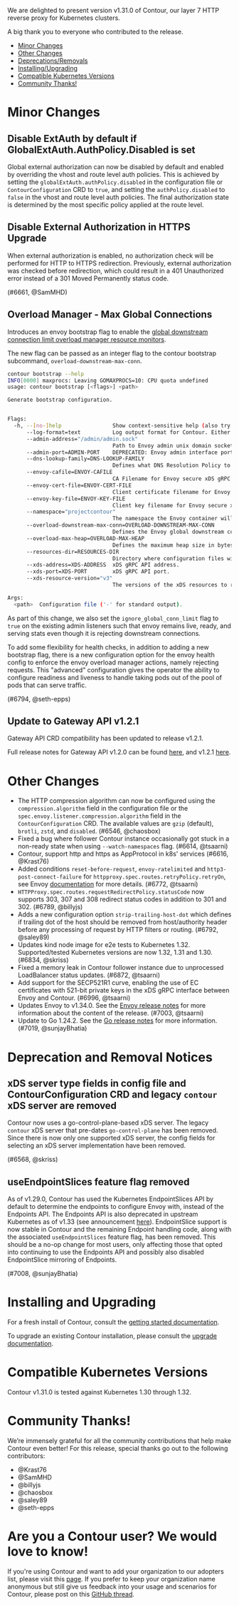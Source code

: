 We are delighted to present version v1.31.0 of Contour, our layer 7 HTTP reverse proxy for Kubernetes clusters.

A big thank you to everyone who contributed to the release.


- [Minor Changes](#minor-changes)
- [Other Changes](#other-changes)
- [Deprecations/Removals](#deprecation-and-removal-notices)
- [Installing/Upgrading](#installing-and-upgrading)
- [Compatible Kubernetes Versions](#compatible-kubernetes-versions)
- [Community Thanks!](#community-thanks)


# Minor Changes

## Disable ExtAuth by default if GlobalExtAuth.AuthPolicy.Disabled is set

Global external authorization can now be disabled by default and enabled by overriding the vhost and route level auth policies.
This is achieved by setting the `globalExtAuth.authPolicy.disabled` in the configuration file or `ContourConfiguration` CRD to `true`, and setting the `authPolicy.disabled` to `false` in the vhost and route level auth policies.
The final authorization state is determined by the most specific policy applied at the route level.

## Disable External Authorization in HTTPS Upgrade

When external authorization is enabled, no authorization check will be performed for HTTP to HTTPS redirection.
Previously, external authorization was checked before redirection, which could result in a 401 Unauthorized error instead of a 301 Moved Permanently status code.

(#6661, @SamMHD)

## Overload Manager - Max Global Connections

Introduces an envoy bootstrap flag to enable the [global downstream connection limit overload manager resource monitors](https://www.envoyproxy.io/docs/envoy/latest/api-v3/extensions/resource_monitors/downstream_connections/v3/downstream_connections.proto#envoy-v3-api-msg-extensions-resource-monitors-downstream-connections-v3-downstreamconnectionsconfig).

The new flag can be passed as an integer flag to the contour bootstrap subcommand, `overload-downstream-max-conn`.

```sh
contour bootstrap --help
INFO[0000] maxprocs: Leaving GOMAXPROCS=10: CPU quota undefined
usage: contour bootstrap [<flags>] <path>

Generate bootstrap configuration.


Flags:
  -h, --[no-]help                Show context-sensitive help (also try --help-long and --help-man).
      --log-format=text          Log output format for Contour. Either text or json.
      --admin-address="/admin/admin.sock"
                                 Path to Envoy admin unix domain socket.
      --admin-port=ADMIN-PORT    DEPRECATED: Envoy admin interface port.
      --dns-lookup-family=DNS-LOOKUP-FAMILY
                                 Defines what DNS Resolution Policy to use for Envoy -> Contour cluster name lookup. Either v4, v6, auto, or all.
      --envoy-cafile=ENVOY-CAFILE
                                 CA Filename for Envoy secure xDS gRPC communication. ($ENVOY_CAFILE)
      --envoy-cert-file=ENVOY-CERT-FILE
                                 Client certificate filename for Envoy secure xDS gRPC communication. ($ENVOY_CERT_FILE)
      --envoy-key-file=ENVOY-KEY-FILE
                                 Client key filename for Envoy secure xDS gRPC communication. ($ENVOY_KEY_FILE)
      --namespace="projectcontour"
                                 The namespace the Envoy container will run in. ($CONTOUR_NAMESPACE)
      --overload-downstream-max-conn=OVERLOAD-DOWNSTREAM-MAX-CONN
                                 Defines the Envoy global downstream connection limit
      --overload-max-heap=OVERLOAD-MAX-HEAP
                                 Defines the maximum heap size in bytes until overload manager stops accepting new connections.
      --resources-dir=RESOURCES-DIR
                                 Directory where configuration files will be written to.
      --xds-address=XDS-ADDRESS  xDS gRPC API address.
      --xds-port=XDS-PORT        xDS gRPC API port.
      --xds-resource-version="v3"
                                 The versions of the xDS resources to request from Contour.

Args:
  <path>  Configuration file ('-' for standard output).
```

As part of this change, we also set the `ignore_global_conn_limit` flag to `true` on the existing admin listeners such
that envoy remains live, ready, and serving stats even though it is rejecting downstream connections.

To add some flexibility for health checks, in addition to adding a new bootstrap flag, there is a new configuration
option for the envoy health config to enforce the envoy overload manager actions, namely rejecting requests. This
"advanced" configuration gives the operator the ability to configure readiness and liveness to handle taking pods out
of the pool of pods that can serve traffic.

(#6794, @seth-epps)


## Update to Gateway API v1.2.1

Gateway API CRD compatibility has been updated to release v1.2.1.

Full release notes for Gateway API v1.2.0 can be found [here](https://github.com/kubernetes-sigs/gateway-api/releases/tag/v1.2.0), and v1.2.1 [here](https://github.com/kubernetes-sigs/gateway-api/releases/tag/v1.2.1).


# Other Changes
- The HTTP compression algorithm can now be configured using the `compression.algorithm` field in the configuration file or the `spec.envoy.listener.compression.algorithm` field in the `ContourConfiguration` CRD. The available values are `gzip` (default), `brotli`, `zstd`, and `disabled`. (#6546, @chaosbox)
- Fixed a bug where follower Contour instance occasionally got stuck in a non-ready state when using `--watch-namespaces` flag. (#6614, @tsaarni)
- Contour, support http and https as AppProtocol in k8s' services (#6616, @Krast76)
- Added conditions `reset-before-request`, `envoy-ratelimited` and `http3-post-connect-failure` for `httpproxy.spec.routes.retryPolicy.retryOn`, see Envoy [documentation](https://www.envoyproxy.io/docs/envoy/v1.32.0/configuration/http/http_filters/router_filter#config-http-filters-router-x-envoy-retry-on) for more details. (#6772, @tsaarni)
- `HTTPProxy.spec.routes.requestRedirectPolicy.statusCode` now supports 303, 307 and 308 redirect status codes in addition to 301 and 302. (#6789, @billyjs)
- Adds a new configuration option `strip-trailing-host-dot` which defines if trailing dot of the host should be removed from host/authority header before any processing of request by HTTP filters or routing. (#6792, @saley89)
- Updates kind node image for e2e tests to Kubernetes 1.32. Supported/tested Kubernetes versions are now 1.32, 1.31 and 1.30. (#6834, @skriss)
- Fixed a memory leak in Contour follower instance due to unprocessed LoadBalancer status updates. (#6872, @tsaarni)
- Add support for the SECP521R1 curve, enabling the use of EC certificates with 521-bit private keys in the xDS gRPC interface between Envoy and Contour. (#6996, @tsaarni)
- Updates Envoy to v1.34.0. See the [Envoy release notes](https://www.envoyproxy.io/docs/envoy/v1.34.0/version_history/v1.34/v1.34) for more information about the content of the release. (#7003, @tsaarni)
- Update to Go 1.24.2. See the [Go release notes](https://go.dev/doc/devel/release#go1.24.0) for more information. (#7019, @sunjayBhatia)


# Deprecation and Removal Notices


## xDS server type fields in config file and ContourConfiguration CRD and legacy `contour` xDS server are removed

Contour now uses a go-control-plane-based xDS server.
The legacy `contour` xDS server that pre-dates `go-control-plane` has been removed.
Since there is now only one supported xDS server, the config fields for selecting an xDS server implementation have been removed.

(#6568, @skriss)

## useEndpointSlices feature flag removed

As of v1.29.0, Contour has used the Kubernetes EndpointSlices API by default to determine the endpoints to configure Envoy with, instead of the Endpoints API.
The Endpoints API is also deprecated in upstream Kubernetes as of v1.33 (see announcement [here](https://kubernetes.io/blog/2025/04/24/endpoints-deprecation/)).
EndpointSlice support is now stable in Contour and the remaining Endpoint handling code, along with the associated `useEndpointSlices` feature flag, has been removed.
This should be a no-op change for most users, only affecting those that opted into continuing to use the Endpoints API and possibly also disabled EndpointSlice mirroring of Endpoints.

(#7008, @sunjayBhatia)


# Installing and Upgrading

For a fresh install of Contour, consult the [getting started documentation](https://projectcontour.io/getting-started/).

To upgrade an existing Contour installation, please consult the [upgrade documentation](https://projectcontour.io/resources/upgrading/).


# Compatible Kubernetes Versions

Contour v1.31.0 is tested against Kubernetes 1.30 through 1.32.

# Community Thanks!
We’re immensely grateful for all the community contributions that help make Contour even better! For this release, special thanks go out to the following contributors:

- @Krast76
- @SamMHD
- @billyjs
- @chaosbox
- @saley89
- @seth-epps


# Are you a Contour user? We would love to know!
If you're using Contour and want to add your organization to our adopters list, please visit this [page](https://projectcontour.io/resources/adopters/). If you prefer to keep your organization name anonymous but still give us feedback into your usage and scenarios for Contour, please post on this [GitHub thread](https://github.com/projectcontour/contour/issues/1269).
